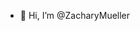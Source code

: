 - 👋 Hi, I’m @ZacharyMueller

<!---
ZacharyMueller/ZacharyMueller is a ✨ special ✨ repository because its `README.md` (this file) appears on your GitHub profile.
You can click the Preview link to take a look at your changes.
--->
